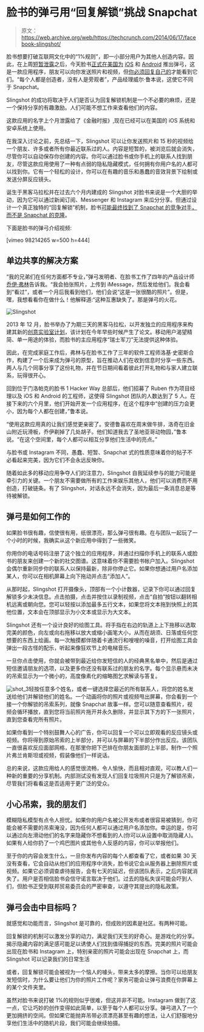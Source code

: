 # 脸书的弹弓用“回复解锁”挑战 Snapchat

> 原文：<https://web.archive.org/web/https://techcrunch.com/2014/06/17/facebook-slingshot/>

脸书想要打破互联网文化中的“1%规则”，即一小部分用户为其他人创造内容。因此，在上周[短暂泄露](https://web.archive.org/web/20230404062842/https://techcrunch.com/2014/06/09/facebook-has-another-go-at-snapchat-with-slingshot/)之后，今天脸书[正式在美国为](https://web.archive.org/web/20230404062842/http://newsroom.fb.com/news/2014/06/introducing-slingshot-a-creative-labs-app/) [iOS](https://web.archive.org/web/20230404062842/https://itunes.apple.com/us/app/slingshot/id878681557?mt=8) 和 [Android](https://web.archive.org/web/20230404062842/https://play.google.com/store/apps/details?id=com.facebook.slingshot) 推出弹弓，这是一款应用程序，朋友可以向你发送照片和视频，但[你必须回复自己的](https://web.archive.org/web/20230404062842/http://blog.sling.me/post/89070036152/introducingslingshot)才能看到它们。“每个人都是创造者，没有人是旁观者”，产品经理威尔·鲁本说，这使它不同于 Snapchat。

Slingshot 的成功将取决于人们是否认为回复解锁机制是一个不必要的麻烦，还是一个保持分享的有趣激励。人们可能不想工作来查看他们的内容。

这款应用的名字上个月泄露给了《金融时报》,现在已经可以在美国的 iOS 系统和安卓系统上使用。

在我深入讨论之前，先总结一下，Slingshot 可以让你发送照片和 15 秒的视频给一个朋友、许多或者所有你最近联系过的人。内容是短暂的，被浏览后就会消失，尽管你可以自动保存你创建的内容。你可以通过脸书或你手机上的联系人找到朋友，尽管这款应用使用了一种有点弱的隐私隐藏模式，任何拥有你用户名的人都可以找到你。它有一个轻松的设计，你可以在有趣的音乐和愚蠢的音效背景下绘制或发送分屏反应镜头。

诞生于黑客马拉松并在过去六个月内建成的 Slingshot 对脸书来说是一个大胆的举动，因为它可以通过新闻订阅、Messenger 和 Instagram 来瓜分分享。但通过设计一个真正独特的“回复解锁”机制，脸书[可能最终找到了 Snapchat 的竞争对手，而不是 Snapchat 的克隆](https://web.archive.org/web/20230404062842/https://techcrunch.com/2014/06/17/facebook-snapchat-slingshot/)。

下面是脸书的弹弓介绍视频:

[vimeo 98214265 w=500 h=444]

## 单边共享的解决方案

“我的兄弟们在任何方面都不专业，”弹弓发明者、在脸书工作了四年的产品设计师[乔伊·弗林](https://web.archive.org/web/20230404062842/https://www.facebook.com/wjfthree/posts/10103123055503638)告诉我。“我会拍张照片，上传到 iMessage，然后发给他们。我会看到“看过”，或者一个月后我看到他们，他们会说“这是一张很酷的照片”。但是，嘿，我想看看你在做什么！他解释道:“这种互惠缺失了。那是弹弓的火花。

![Slingshot](img/b29e847e4c97e0080c11421cb061270a.png)

2013 年 12 月，脸书举办了为期三天的黑客马拉松，以开发独立的应用程序来构建其新的[创意实验室计划](https://web.archive.org/web/20230404062842/https://techcrunch.com/2014/01/30/facebook-creative-labs/)，该计划在今年早些时候产生了论文。移动用户渴望精简、单一用途的体验，而脸书的主应用程序“瑞士军刀”无法提供这种体验。

因此，在完成家庭工作后，弗林与在脸书工作了三年的软件工程师洛基·史密斯合作，构建了一个后来成为弹弓的原型，旨在推动人们在收到信息时分享一些东西。两人与几个同事分享了这份礼物，并在节日期间看着彼此打开礼物和与家人建立联系，玩得很开心。

回到位于门洛帕克的脸书 1 Hacker Way 总部后，他们招募了 Ruben 作为项目经理以及 iOS 和 Android 的工程师，这使得 Slingshot 团队的人数达到了 5 人。在接下来的六个月里，他们开始开发一个应用程序，在这个程序中“创建的压力会更小，因为每个人都在创建，”鲁本说。

“使用这款应用真的让我们感觉更亲密了。安德鲁喜欢在周末做牛排，洛奇在旧金山附近玩滑板，乔伊剃掉了几处胡子。他们知道我去了圣地亚哥动物园，”鲁本说。“在这个空间里，每个人都可以相互分享他们生活中的亮点。”

与脸书或 Instagram 不同，愚蠢、短暂、Snapchat 式的性质意味着你的帖子不必看起来完美，因为它们不会永远反映你。

随着如此多的移动应用争夺人们的注意力，Slingshot 自我延续参与的能力可能是牵引力的关键。一个朋友不需要做所有的工作来娱乐其他人，他们可以消费而不用创造，打破链条。有了 Slingshot，对话永远不会消失，因为最后一条消息总是等待被解锁。

## 弹弓是如何工作的

如果脸书很有趣，信使很有用，纸很漂亮，那么弹弓很有趣。在与团队一起玩了一个小时的时候，我确实从这个新应用中得到了一些微笑。

你用你的电话号码注册了这个独立的应用程序，并通过扫描你手机上的联系人或脸书的朋友来创建一个新的社交图谱。这意味着你不需要脸书帐户加入。Slingshot 会偶尔重新同步你的联系人以保持最新，除非你停止它。如果你想通过用户名添加某人，你可以在相机屏幕上向下拖动并点击“添加人”。

从那时起，Slingshot 打开摄像头，顶部有一个小计数器，记录下你可以通过回复解锁多少未决信息。点击拍摄，点击并按住以录制视频，点击“自拍”按钮以翻转相机远离或朝向您。您可以轻按以添加最多五行文本，如果您将文本拖到快照上的其他位置，文本会在顶部显示为小文本或显示为大文本。

Slingshot 还有一个设计良好的绘图工具。将手指在右边的轨道上上下拖移以选取完美的颜色，向左或向右拖移以放大或缩小画笔大小，从而在胡须、日落或任何您想要的东西上绘画。每一次触摸都伴随着卡通流行和嗖嗖的噪音，打开绘图工具会弹出一段古怪的配乐，听起来像狂欢节上的电梯音乐。

一旦你点击使用，你就会被带到最近给你发短信的人的经典黑名单中，然后是通过短信邀请朋友的选项，以及更多你还没有联系过的朋友的名字。每个显示悬而未决的吊索显示为一个微小的，高度像素化的缩略图乞求解读与答复。

![shot_3](img/143b18b685084c621778db05908531cd.png)轻按任意多个姓名，或者一键选择您最近的所有联系人，将您的姓名发送给他们并解锁他们的姓名。一个动画将你的照片或视频甩出屏幕，你会看到一个接一个你解锁的吊索系列，就像 Snapchat 故事一样。您可以随意查看照片，视频会循环播放，直到您将当前照片拖开并永久删除，并显示其下方的下一张照片，直到您查看完所有照片。

如果你看到一个特别鼓舞人心的广告，你可以回复一个可以立即观看的反应镜头或视频。你将得到原始吊索的上半部分，并可以与屏幕的下半部分作出反应。该团队一直很喜欢反应面部网格，在那里你把下巴排在你朋友面部的上半部，制作一个照片弗兰肯斯坦或视频，假装像他们一样说话。

总的来说，这款应用给人的感觉很流畅，令人愉快，而且相对直观，可以教人们一种新的重要的分享机制。内部测试没有发现人们回复垃圾照片只是为了解锁吊索，尽管我们将看看这是否适用于更广泛的受众。

## 小心吊索，我的朋友们

模糊隐私模型有点令人担忧。如果你的用户名被公开发布或者很容易被猜到，你可能会被不需要的吊索淹没，因为任何人都可以通过用户名添加你。幸运的是，你可以通过向左滑动他们的名字来隐藏你不想看到的人(你可以从设置中取消隐藏人)。如果有人给你扔了一个鸡巴图片或其他令人反感的内容，你可以举报他们。

至于你的内容会发生什么，一旦你发布内容的每个人都查看了它，或者如果 30 天没有查看，它会自动从他们的应用程序中消失，脸书说它会从服务器上删除照片或视频。如果它必须调查虐待报告，会有七天的延迟，但该团队表示，之后内容就消失了。用户是否相信脸书会信守诺言取决于他们。过去的隐私失误可能会吓到人们，但脸书正受到联邦贸易委员会的严密审查，以遵守其提出的隐私政策。

## 弹弓会击中目标吗？

就感觉和功能而言，Slingshot 是可靠的，但成败的因素是社区。有两种可能。

回复解锁的机制可以激发分享的动力，满足我们天生的好奇心。是游戏化的分享。揭示隐藏内容的满足感可能足以诱使人们找到值得捕捉的东西。完美的照片可能会出现在脸书和 Instagram 上，特别亲密的照片可能会出现在 Snapchat 上，而 Slingshot 可以记录我们的日常生活

或者，回复解锁可能会被视为一个恼人的噱头，带来太多的摩擦。当你可以给朋友发短信时，为什么要让他们为你的照片工作呢？家务可能会让弹弓浪费在你屏幕上的某个文件夹里。

虽然对脸书来说打破 1%的规则似乎很难，但这并非不可能。Instagram 做到了这一点，它让巧妙的创作变得如此简单，以至于每个人都可以分享。弹弓进入了一个更加拥挤的空间。但如果它能抛弃吊带必须漂亮甚至有趣的想法，让人们舒服地分享他们生活中的随机片段，我们可能会继续拍摄。